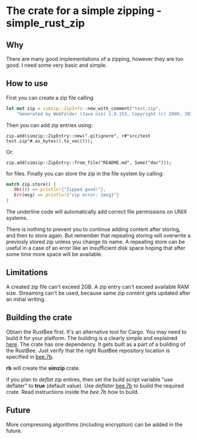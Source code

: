 # The crate for a simple zipping - simple_rust_zip

## Why

There are many good implementations of a zipping, however they are too
good. I need some very basic and simple.

##  How to use

First you can create a zip file calling
```rust
let mut zip = simzip::ZipInfo::new_with_comment("test.zip", 
    "Generated by WebFolder (Java nio) 1.9.153, Copyright (c) 2009, 2025 by Dmitriy Rogatkin");
```
Then you can add zip entries using:
```
zip.add(simzip::ZipEntry::new(".gitignore", r#"src/test
test.zip"#.as_bytes().to_vec()));
```
Or:
```
zip.add(simzip::ZipEntry::from_file("README.md", Some("doc")));
```
for files. Finally you can store the zip in the file system by calling:
```rust
match zip.store() {
   Ok(()) => println!{"Zipped good!"},
   Err(msg) => println!{"zip error: {msg}"}
}
```
The underline code will automatically add correct file permissions on UNIX systems.

There is nothing to prevent you to continue adding content after storing, and
then to store again. But remember that repeating storing will overwrite a
previosly stored zip unless you change its name. A repeating store can be
useful in a case of an error like an insufficient disk space hoping that after some time
more space will be available.

## Limitations

A created zip file can't exceed 2GB. A zip entry can't exceed available RAM size.
Streaming can't be used, because same zip content gets updated after an initial
writing.

## Building the crate

Obtain the RustBee first. It's an alternative tool for Cargo. You may need to build it for your platform. 
The building is a clearly simple and explained [here](https://gitlab.com/tools6772135/rusthub/-/blob/master/src/rust/rustcgi/README.md).
The crate has one dependency. It gets built as a part of a building of the RustBee. Just verify that the right RustBee repository location is
specified in [bee.7b](https://github.com/vernisaz/simple_rust_zip/blob/ce7bf7385eef7d8bd84690b7fefe82f2a0275d9f/bee.7b#L2).

**rb** will create the **simzip** crate.

if you plan to *deflat* zip entires, then set the build script variable "use deflater" to **true** (default value). 
Use *deflater* [bee.7b](./libdeflate/bee.7b) to buiild the required crate. Read instructions inside the *bee.7b* how to build.

## Future

More compressing algorithms (including encryption) can be added in the future.